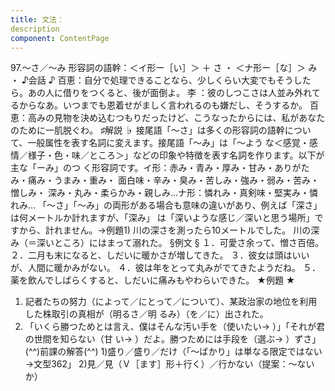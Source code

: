 ```yaml
---
title: 文法：
description
component: ContentPage
---
```



97.～さ／～み
形容詞の語幹：＜イ形ー［い］＞ ＋ さ ・
＜ナ形ー［な］＞ み ・
♪会話 ♪
百恵：自分で処理できることなら、少しくらい大変でもそうしたら。あの人に借りをつくると、後が面倒よ。 李 ：彼のしつこさは人並み外れてるからなあ。いつまでも恩着せがましく言われるのも嫌だし、そうするか。 百恵：高みの見物を決め込むつもりだったけど、こうなったからには、私があなたのために一肌脱ぐわ。
♯解説 ♭
接尾語「～さ」は多くの形容詞の語幹について、一般属性を表す名詞に変えます。接尾語「～み」は「～よう な＜感覚・感情／様子・色・味／ところ＞」などの印象や特徴を表す名詞を作ります。以下が主な「ーみ」のつ く形容詞です。イ形：赤み・青み・厚み・甘み・ありがたみ・痛み・うまみ・重み・
面白味・辛み・臭み・苦しみ・強み・弱み・苦み・憎しみ・ 深み・丸み・柔らかみ・親しみ…ナ形：憐れみ・真剣味・堅実み・憐れみ…
「～さ」「～み」の両形がある場合も意味の違いがあり、例えば「深さ」は何メートルか計れますが、「深み」 は「深いような感じ／深いと思う場所」ですから、計れません。→例題1)
川の深さを測ったら10メートルでした。 川の深み（＝深いところ）にはまって溺れた。
§例文 §
１．可愛さ余って、憎さ百倍。
２．二月も末になると、しだいに暖かさが増してきた。
３．彼女は頭はいいが、人間に暖かみがない。
４．彼は年をとって丸みがでてきたようだね。
５．薬を飲んでしばらくすると、しだいに痛みもやわらいできた。
★例題 ★
1) 記者たちの努力（によって／にとって／について）、某政治家の地位を利用した株取引の真相が（明るさ／明
るみ）（を／に）出された。
2) 「いくら勝つためとは言え、僕はそんな汚い手を（使いたい→ ）」「それが君の世間を知らない（甘
い→ ）だよ。勝つためには手段を（選ぶ→ ）ずさ」
(^^)前課の解答(^^)
1)盛り／盛り／だけ（「～ばかり」は単なる限定ではない→文型362」
2)見／見（Ｖ［ます］形＋行く）／行かない（提案：～ないか）
